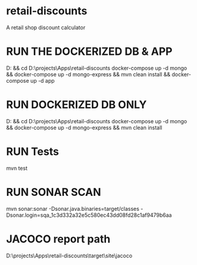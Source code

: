 # retail-discounts
A retail shop discount calculator


# RUN THE DOCKERIZED DB & APP
D: && cd D:\projects\Apps\retail-discounts
docker-compose up -d mongo && docker-compose up -d mongo-express && mvn clean install && docker-compose up -d app

# RUN DOCKERIZED DB ONLY
D: && cd D:\projects\Apps\retail-discounts
docker-compose up -d mongo && docker-compose up -d mongo-express && mvn clean install

# RUN Tests
mvn test

# RUN SONAR SCAN
mvn sonar:sonar -Dsonar.java.binaries=target/classes -Dsonar.login=sqa_1c3d332a32e5c580ec43dd08fd28c1af9479b6aa

# JACOCO report path
D:\projects\Apps\retail-discounts\target\site\jacoco
